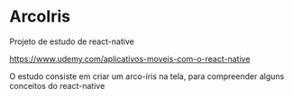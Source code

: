 # ArcoIris

Projeto de estudo de react-native 

https://www.udemy.com/aplicativos-moveis-com-o-react-native

O estudo consiste em criar um arco-íris na tela, para compreender alguns conceitos do react-native
